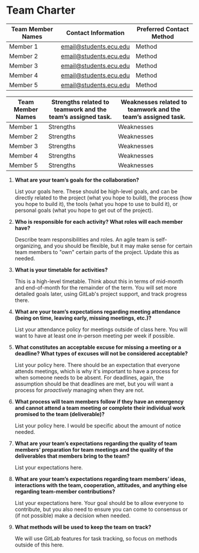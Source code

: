 Team Charter
============

| Team Member Names | Contact Information        | Preferred Contact Method |
| ----------------- | -------------------------- | ------------------------ |
| Member 1          | email@students.ecu.edu     | Method                   |
| Member 2          | email@students.ecu.edu     | Method                   |
| Member 3          | email@students.ecu.edu     | Method                   |
| Member 4          | email@students.ecu.edu     | Method                   |
| Member 5          | email@students.ecu.edu     | Method                   |

| Team Member Names | Strengths related to teamwork and the team’s assigned task. | Weaknesses related to teamwork and the team’s assigned task. |
| -------------------- | ----------------------------------------------------------- | ------------------------------------------------------------ |
| Member 1          | Strengths     | Weaknesses             |
| Member 2          | Strengths     | Weaknesses             |
| Member 3          | Strengths     | Weaknesses             |
| Member 4          | Strengths     | Weaknesses             |
| Member 5          | Strengths     | Weaknesses             |

1. **What are your team’s goals for the collaboration?**

	List your goals here. These should be high-level goals, and can be directly related to the project (what you hope to build), the process (how you hope to build it), the tools (what you hope to use to build it), or personal goals (what you hope to get out of the project).

2. **Who is responsible for each activity? What roles will each member have?**

	Describe team responsibilities and roles. An agile team is self-organizing, and you should be flexible, but it may make sense for certain team members to "own" certain parts of the project. Update this as needed.

3. **What is your timetable for activities?**  

	This is a high-level timetable. Think about this in terms of mid-month and end-of-month for the remainder of the term. You will set more detailed goals later, using GitLab's project support, and track progress there.

4. **What are your team’s expectations regarding meeting attendance (being on time, leaving early, missing meetings, etc.)?**

   List your attendance policy for meetings outside of class here. You will want to have at least one in-person meeting per week if possible. 

5. **What constitutes an acceptable excuse for missing a meeting or a deadline?  What types of excuses will not be considered acceptable?**

   List your policy here. There should be an expectation that everyone attends meetings, which is why it's important to have a process for when someone needs to be absent. For deadlines, again, the assumption should be that deadlines are met, but you will want a process for _proactively_ managing when they are not.

6. **What process will team members follow if they have an emergency and cannot attend a team meeting or complete their individual work promised to the team (deliverable)?**

   List your policy here. I would be specific about the amount of notice needed.

7. **What are your team’s expectations regarding the quality of team members’ preparation for team meetings and the quality of the deliverables that members bring to the team?**

   List your expectations here.

8. **What are your team’s expectations regarding team members’ ideas, interactions with the team, cooperation, attitudes, and anything else regarding team-member contributions?**

   List your expectations here. Your goal should be to allow everyone to contribute, but you also need to ensure you can come to consensus or (if not possible) make a decision when needed. 

9. **What methods will be used to keep the team on track?**

   We will use GitLab features for task tracking, so focus on methods outside of this here.
